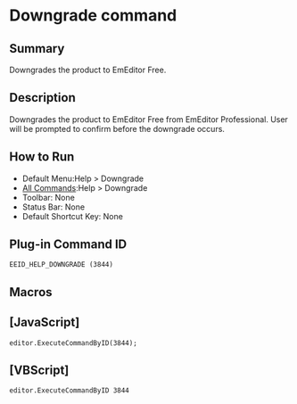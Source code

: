 # Downgrade command

## Summary

Downgrades the product to EmEditor Free.

## Description

Downgrades the product to EmEditor Free from EmEditor Professional. User will be prompted to confirm before the downgrade occurs.

## How to Run

- Default Menu:Help >
Downgrade
- [All Commands](../tools/all_commands):Help >
Downgrade
- Toolbar: None
- Status Bar: None
- Default Shortcut Key: None

## Plug-in Command ID

```
EEID_HELP_DOWNGRADE (3844)```

## Macros

## \[JavaScript\]

```
editor.ExecuteCommandByID(3844);
```

## \[VBScript\]

```
editor.ExecuteCommandByID 3844
```
